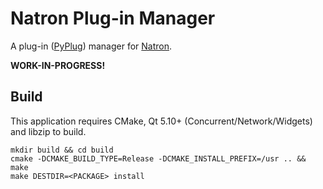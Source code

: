 # Natron Plug-in Manager

A plug-in ([PyPlug](https://github.com/NatronGitHub/natron-plugins)) manager for [Natron](https://github.com/NatronGitHub/Natron).

**WORK-IN-PROGRESS!**

## Build

This application requires CMake, Qt 5.10+ (Concurrent/Network/Widgets) and libzip to build.

```
mkdir build && cd build
cmake -DCMAKE_BUILD_TYPE=Release -DCMAKE_INSTALL_PREFIX=/usr .. && make
make DESTDIR=<PACKAGE> install
```
